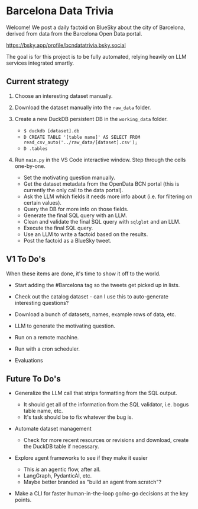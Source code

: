Barcelona Data Trivia
=========

Welcome! We post a daily factoid on BlueSky about the city of Barcelona, derived from data from the Barcelona Open Data portal.

https://bsky.app/profile/bcndatatrivia.bsky.social

The goal is for this project is to be fully automated, relying heavily on LLM services integrated smartly.


Current strategy
-------
1. Choose an interesting dataset manually.

2. Download the dataset manually into the `raw_data` folder.

3. Create a new DuckDB persistent DB in the `working_data` folder.
    - `$ duckdb [dataset].db`
    - `D CREATE TABLE '[table name]' AS SELECT FROM read_csv_auto('../raw_data/[dataset].csv');`
    - `D .tables`

4. Run `main.py` in the VS Code interactive window. Step through the cells one-by-one.
    - Set the motivating question manually.
    - Get the dataset metadata from the OpenData BCN portal (this is currently the only call to the data portal).
    - Ask the LLM which fields it needs more info about (i.e. for filtering on certain values).
    - Query the DB for more info on those fields.
    - Generate the final SQL query with an LLM.
    - Clean and validate the final SQL query with `sqlglot` and an LLM.
    - Execute the final SQL query.
    - Use an LLM to write a factoid based on the results.
    - Post the factoid as a BlueSky tweet.


V1 To Do's
----------
When these items are done, it's time to show it off to the world.

* Start adding the #Barcelona tag so the tweets get picked up in lists.

* Check out the catalog dataset - can I use this to auto-generate interesting questions?

* Download a bunch of datasets, names, example rows of data, etc.

* LLM to generate the motivating question.

* Run on a remote machine.

* Run with a cron scheduler.

* Evaluations

    
Future To Do's
--------------
* Generalize the LLM call that strips formatting from the SQL output.
    - It should get all of the information from the SQL validator, i.e. bogus table name, etc.
    - It's task should be to fix whatever the bug is.

* Automate dataset management
    * Check for more recent resources or revisions and download, create the DuckDB table if necessary.

* Explore agent frameworks to see if they make it easier
    - This *is* an agentic flow, after all.
    - LangGraph, PydanticAI, etc.
    - Maybe better branded as "build an agent from scratch"?

* Make a CLI for faster human-in-the-loop go/no-go decisions at the key points.
